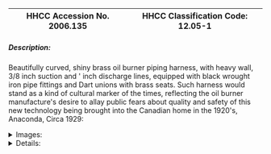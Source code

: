 | **HHCC Accession No. 2006.135** |**HHCC Classification Code:  12.05-1**|
| ----------- | ----------- |
##### Description:
Beautifully curved, shiny brass oil burner piping harness, with heavy wall, 3/8 inch suction and ' inch discharge lines, equipped with black wrought iron pipe fittings and Dart unions with brass seats. Such harness would stand as a kind of cultural marker of the times, reflecting the oil burner manufacture's desire to allay public fears about quality and safety of this new technology being brought into the Canadian home in the 1920's, Anaconda, Circa 1929:


<details>
	<summary>Images:</summary>
<div class="gallery gallery-wrapper--full" contenteditable="false" data-is-empty="false" data-translation="Add images" data-columns="6">
<figure class="gallery__item"><a href="#DOMAIN_NAME#gallery/12.05-1.jpg" data-size="2152x933"><img src="#DOMAIN_NAME#gallery/12.05-1-thumbnail.jpg" alt=""></a></figure>
</div>
</details>


<details>
	<summary>Details:</summary>

##### Group:
12.05 Pressure Atomizing Oil Burner Equipment and Systems - Firing Assemblies

##### Make:
Anaconda

##### Manufacturer:
Anaconda

##### Model:
67

##### Serial No.:


##### Size:
3/8 and ' inch pipe lengths, 32 inch long

##### Weight:
3.5 lbs.

##### Circa:
1929

##### Rating:
Exhibit, education, and research quality, illustrating the application of brass in pipe and fitments for household automatic oil heating equipment in Canada in the 1920's and 30's.

##### Patent Date/Number:


##### Provenance:
From York County (York Region) Ontario, once a rich agricultural hinterlands, attracting early settlement in the last years of the 18th century. Located on the north slopes of the Oak Ridges Moraine, within 20 miles of Toronto, the County would also attract early ex-urban development, to be come a wealthy market place for the emerging household and consumer technologies of the early and mid 20th century. 

This artifact was discovered in the 1950's in the used stock of T. H. Oliver, Refrigeration and Electric Sales and Service, Aurora, Ontario, an early worker in the field of agricultural, industrial and consumer technology. 

Used on an automatic oil heating system, in an estate home, in York County [York Region] north of Toronto

##### Type and Design:
3/8 and ' inch IPS brass pipe
gracefully curved 
black malleable iron  IPS fittings

##### Construction:


##### Material:


##### Special Features:


##### Accessories:


##### Capacities:


##### Performance Characteristics:


##### Operation:


##### Control and Regulation:


##### Targeted Market Segment:


##### Consumer Acceptance:


##### Merchandising:


##### Market Price:


##### Technological Significance:
Brass, because of its special properties [malleability and corrosion resistance] and the relative ease of manufacture, was a material of choice for much speciality manufacturing in the 1920-40's, a period prior to the development of plastics, which over the next half century would replace brass in many applications. 
During these early years massive quantities of brass would be used in speciality manufacturing areas in fluid flow applications such as automatic oil heating and refrigeration. Here corrosion free operation,  as well as appearance were important factors in engineering and the market place.  [see for example ID#260 to 264]

##### Industrial Significance:


##### Socio-economic Significance:
Beyond its many engineering benefits [malleability and corrosion resistance] brass was the material of cultural choice in the early years of the 20th century. It was a cultural imperative, used effectively by the automatic oil heating industry to appeal to the up-scale market of the day dominated by Anglo-European settlement. For in the 1920's it was largely the economic elite's of the time that defined the market for automatic home heating. 
The Canadian public, those who could well afford laboursaving machines for the home, was plagued with feelings of uncertainty about contrivances such as automatic oil heating and the mechanical refrigerator. The concern was for their quality, safety and reliability.
Manufacturers had a selling job to do, and knew it. They took every opportunity to demonstrate the quality, strength, durability and reliability of their home heating equipment - as well as its "good taste".  
Shinny brass pipe was a good place to start. Brass fitments in the home were the symbols of acknowledged good taste. From the front door knocker to the dinner table, and now to the basement furnace room, well tended brass stood for care and craftsmanship, highly valued by Canadian, Edwardian Society.

##### Socio-cultural Significance:


##### Donor:
G. Leslie Oliver, The T. H. Oliver HVACR Collection

##### HHCC Storage Location:


##### Tracking:


##### Bibliographic References:


##### Notes:


##### Related Reports:
CMX04 and CMX04 exhibits, item H3
</details>
